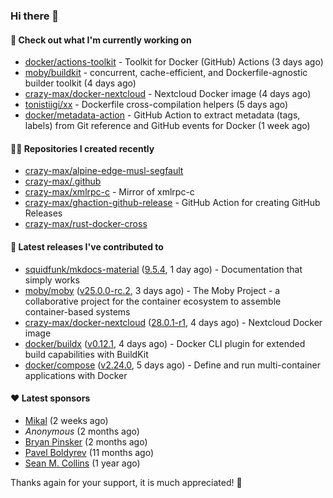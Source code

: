 ### Hi there 👋

#### 👷 Check out what I'm currently working on

- [docker/actions-toolkit](https://github.com/docker/actions-toolkit) - Toolkit for Docker (GitHub) Actions (3 days ago)
- [moby/buildkit](https://github.com/moby/buildkit) - concurrent, cache-efficient, and Dockerfile-agnostic builder toolkit (4 days ago)
- [crazy-max/docker-nextcloud](https://github.com/crazy-max/docker-nextcloud) - Nextcloud Docker image (4 days ago)
- [tonistiigi/xx](https://github.com/tonistiigi/xx) - Dockerfile cross-compilation helpers (5 days ago)
- [docker/metadata-action](https://github.com/docker/metadata-action) - GitHub Action to extract metadata (tags, labels) from Git reference and GitHub events for Docker (1 week ago)

#### 👨‍💻 Repositories I created recently

- [crazy-max/alpine-edge-musl-segfault](https://github.com/crazy-max/alpine-edge-musl-segfault)
- [crazy-max/.github](https://github.com/crazy-max/.github)
- [crazy-max/xmlrpc-c](https://github.com/crazy-max/xmlrpc-c) - Mirror of xmlrpc-c
- [crazy-max/ghaction-github-release](https://github.com/crazy-max/ghaction-github-release) - GitHub Action for creating GitHub Releases
- [crazy-max/rust-docker-cross](https://github.com/crazy-max/rust-docker-cross)

#### 🚀 Latest releases I've contributed to

- [squidfunk/mkdocs-material](https://github.com/squidfunk/mkdocs-material) ([9.5.4](https://github.com/squidfunk/mkdocs-material/releases/tag/9.5.4), 1 day ago) - Documentation that simply works
- [moby/moby](https://github.com/moby/moby) ([v25.0.0-rc.2](https://github.com/moby/moby/releases/tag/v25.0.0-rc.2), 3 days ago) - The Moby Project - a collaborative project for the container ecosystem to assemble container-based systems
- [crazy-max/docker-nextcloud](https://github.com/crazy-max/docker-nextcloud) ([28.0.1-r1](https://github.com/crazy-max/docker-nextcloud/releases/tag/28.0.1-r1), 4 days ago) - Nextcloud Docker image
- [docker/buildx](https://github.com/docker/buildx) ([v0.12.1](https://github.com/docker/buildx/releases/tag/v0.12.1), 4 days ago) - Docker CLI plugin for extended build capabilities with BuildKit
- [docker/compose](https://github.com/docker/compose) ([v2.24.0](https://github.com/docker/compose/releases/tag/v2.24.0), 5 days ago) - Define and run multi-container applications with Docker

#### ❤️ Latest sponsors
- [Mikal](https://github.com/Ifiht) (2 weeks ago)
- _Anonymous_ (2 months ago)
- [Bryan Pinsker](https://github.com/BryanPinsker) (2 months ago)
- [Pavel Boldyrev](https://github.com/bpg) (11 months ago)
- [Sean M. Collins](https://github.com/sc68cal) (1 year ago)

Thanks again for your support, it is much appreciated! 🙏
